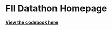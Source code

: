 # FII Datathon Homepage

[**View the codebook here**](https://datathonfii.github.io/Codebook/index.html)
